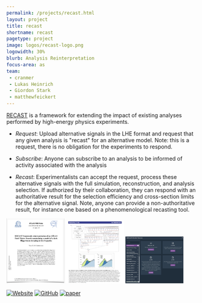 ```yaml
---
permalink: /projects/recast.html
layout: project
title: recast
shortname: recast
pagetype: project
image: logos/recast-logo.png
logowidth: 30%
blurb: Analysis Reinterpretation
focus-area: as
team:
 - cranmer
 - Lukas Heinrich
 - Giordon Stark
 - matthewfeickert
---
```



[RECAST](https://recast.cern.ch) is a framework for extending the impact of existing analyses performed by high-energy physics experiments.

   * *Request*: Upload alternative signals in the LHE format and request that any given analysis is "recast" for an alternative model. Note: this is a request, there is no obligation for the experiments to respond.

   * *Subscribe*: Anyone can subscribe to an analysis to be informed of activity associated with the analysis

   * *Recast*: Experimentalists can accept the request, process these alternative signals with the full simulation, reconstruction, and analysis selection. If authorized by their collaboration, they can respond with an authoritative result for the selection efficiency and cross-section limits for the alternative signal. Note, anyone can provide a non-authoritative result, for instance one based on a phenomenological recasting tool.

<a href="https://cds.cern.ch/record/2686290"><img src="/assets/images/recast-atlas.png" width="30%" alt="ATLAS paper"/></a>
<a href="https://www.nature.com/articles/s41567-018-0342-2"><img src="/assets/images/open-is-not-enough-recast.png" width="30%" alt="figure from open is not enough" /></a>
<a href="https://www.hepdata.net/record/ins1748602"><img src="/assets/images/recast-hepdata.jpeg" width="30%" alt="image of HEPData" /></a>

[![Website](https://img.shields.io/badge/Website-555555.svg)](https://recast.cern.ch)
[![GitHub](https://img.shields.io/badge/GitHub-555555.svg)](https://github.com/recast-hep/)
[![paper](https://img.shields.io/badge/Paper-555555.svg)](https://arxiv.org/abs/1010.2506)
